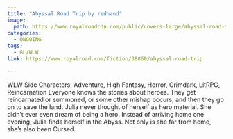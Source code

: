 ```yaml
---
title: "Abyssal Road Trip by redhand"
image:
  path: https://www.royalroadcdn.com/public/covers-large/abyssal-road-trip-aada5brx-a4.jpg
categories:
  - ONGOING
tags:
  - GL/WLW
link: https://www.royalroad.com/fiction/38860/abyssal-road-trip

---
```

WLW Side Characters, Adventure, High Fantasy, Horror, Grimdark, LitRPG, Reincarnation
Everyone knows the stories about heroes. They get reincarnated or summoned, or some other mishap occurs, and then they go on to save the land.
Julia never thought of herself as hero material. She didn’t ever even dream of being a hero.
Instead of arriving home one evening, Julia finds herself in the Abyss. Not only is she far from home, she’s also been Cursed.

